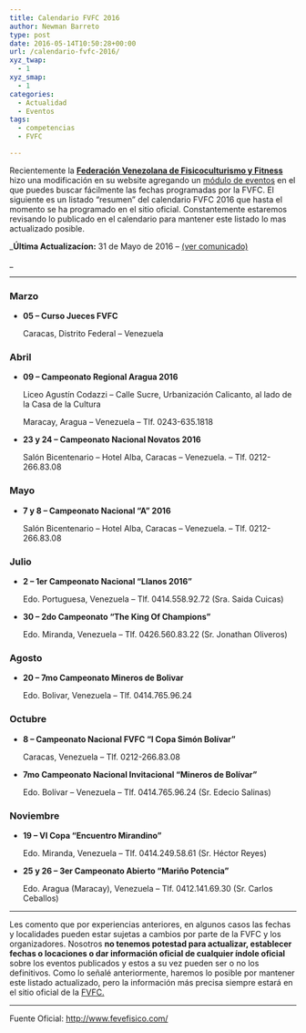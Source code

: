 ```yaml
---
title: Calendario FVFC 2016
author: Newman Barreto
type: post
date: 2016-05-14T10:50:28+00:00
url: /calendario-fvfc-2016/
xyz_twap:
  - 1
xyz_smap:
  - 1
categories:
  - Actualidad
  - Eventos
tags:
  - competencias
  - FVFC

---
```

Recientemente la **<a href="http://www.fevefisico.com" target="_blank">Federación Venezolana de Fisicoculturismo y Fitness</a>** hizo una modificación en su website agregando un <a href="http://www.fevefisico.com/calendario/" target="_blank">módulo de eventos</a> en el que puedes buscar fácilmente las fechas programadas por la FVFC. El siguiente es un listado &#8220;resumen&#8221; del calendario FVFC 2016 que hasta el momento se ha programado en el sitio oficial. Constantemente estaremos revisando lo publicado en el calendario para mantener este listado lo mas actualizado posible.

_**Última Actualizacíon:** 31 de Mayo de 2016 &#8211; <a href="http://www.fevefisico.com/wp-content/uploads/2016/05/CALENDARIO-ACTUALIZADO-2016.pdf" target="_blank">(ver comunicado)</a>
  
_ 

* * *

### Marzo

  * **05 &#8211; Curso Jueces FVFC**
  
    Caracas, Distrito Federal &#8211; Venezuela

### Abril

  * **09 &#8211; Campeonato Regional Aragua 2016**
  
    Liceo Agustín Codazzi &#8211; Calle Sucre, Urbanización Calicanto, al lado de la Casa de la Cultura
  
    Maracay, Aragua &#8211; Venezuela &#8211; Tlf. 0243-635.1818
  * **23 y 24 &#8211; Campeonato Nacional Novatos 2016**
  
    Salón Bicentenario &#8211; Hotel Alba, Caracas &#8211; Venezuela. &#8211; Tlf. 0212-266.83.08

### Mayo

  * **7 y 8 &#8211; Campeonato Nacional &#8220;A&#8221; 2016**
  
    Salón Bicentenario &#8211; Hotel Alba, Caracas &#8211; Venezuela. &#8211; Tlf. 0212-266.83.08

### Julio

  * **2 &#8211; 1er Campeonato Nacional “Llanos 2016”**
  
    Edo. Portuguesa, Venezuela &#8211; Tlf. 0414.558.92.72 (Sra. Saida Cuicas)
  * **30 &#8211; 2do Campeonato &#8220;The King Of Champions&#8221;**
  
    Edo. Miranda, Venezuela &#8211; Tlf. 0426.560.83.22 (Sr. Jonathan Oliveros)

### Agosto

  * **20 &#8211; 7mo Campeonato Mineros de Bolivar**
  
    Edo. Bolivar, Venezuela &#8211; Tlf. 0414.765.96.24

### Octubre

  * **8 &#8211; Campeonato Nacional FVFC &#8220;I Copa Simón Bolívar&#8221;**
  
    Caracas, Venezuela &#8211; Tlf. 0212-266.83.08
  * **7mo Campeonato Nacional Invitacional &#8220;Mineros de Bolívar&#8221;**
  
    Edo. Bolívar &#8211; Venezuela &#8211; Tlf. 0414.765.96.24 (Sr. Edecio Salinas)

### Noviembre

  * **19 &#8211; VI Copa &#8220;Encuentro Mirandino&#8221;**
  
    Edo. Miranda, Venezuela &#8211; Tlf. 0414.249.58.61 (Sr. Héctor Reyes)
  * **25 y 26 &#8211; 3er Campeonato Abierto &#8220;Mariño Potencia&#8221;**
  
    Edo. Aragua (Maracay), Venezuela &#8211; Tlf. 0412.141.69.30 (Sr. Carlos Ceballos)

* * *

Les comento que por experiencias anteriores, en algunos casos las fechas y localidades pueden estar sujetas a cambios por parte de la FVFC y los organizadores. Nosotros **no tenemos potestad para actualizar, establecer fechas o locaciones o dar información oficial de cualquier índole oficial** sobre los eventos publicados y estos a su vez pueden ser o no los definitivos. Como lo señalé anteriormente, haremos lo posible por mantener este listado actualizado, pero la información más precisa siempre estará en el sitio oficial de la <a href="http://www.fevefisico.com/" target="_blank">FVFC.</a>

* * *

Fuente Oficial: <a href="http://www.fevefisico.com/" target="_blank">http://www.fevefisico.com/</a>